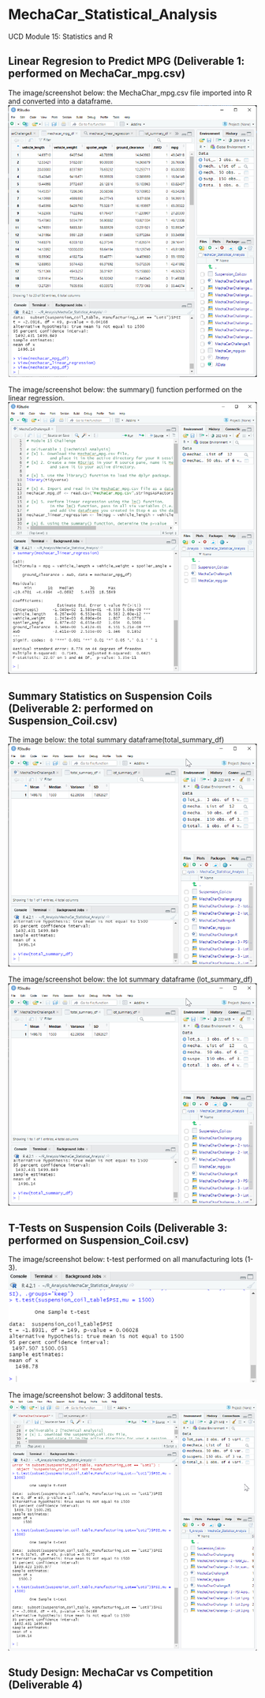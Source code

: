 # MechaCar_Statistical_Analysis
UCD Module 15: Statistics and R

## Linear Regresion to Predict MPG (Deliverable 1: performed on MechaCar_mpg.csv)

The image/screenshot below: the MechaChar_mpg.csv file imported into R and converted into a dataframe.
![image](https://github.com/michaelfoz/MechaCar_Statistical_Analysis/blob/main/mechachar_mpg_df.png)

The image/screenshot below: the summary() function performed on the linear regression.
![image](https://github.com/michaelfoz/MechaCar_Statistical_Analysis/blob/main/MechaCharChallenge.png)

## Summary Statistics on Suspension Coils (Deliverable 2: performed on Suspension_Coil.csv)

The image below: the total summary dataframe(total_summary_df)
![image](https://github.com/michaelfoz/MechaCar_Statistical_Analysis/blob/main/MechaCharChallenge%20%202-total_summary_df.png)

The image/screenshot below: the lot summary dataframe (lot_summary_df)
![image](https://github.com/michaelfoz/MechaCar_Statistical_Analysis/blob/e2aa4f7921bdd20a0e4e8286766b9ca93eeeb03a/MechaCharChallenge%20-%202%20-%20total_summary_df.png)

## T-Tests on Suspension Coils (Deliverable 3: performed on Suspension_Coil.csv)

The image/screenshot below: t-test performed on all manufacturing lots (1-3).
![image](https://github.com/michaelfoz/MechaCar_Statistical_Analysis/blob/main/MechaCharChallenge%20-%203%20-%20PSI%20Across%20All%20Lots.png)

The image/screenshot below: 3 additonal tests.
![image](https://github.com/michaelfoz/MechaCar_Statistical_Analysis/blob/main/MechaCharChallenge%20-%203%20-%20All%20Lots.png)

## Study Design: MechaCar vs Competition (Deliverable 4)
